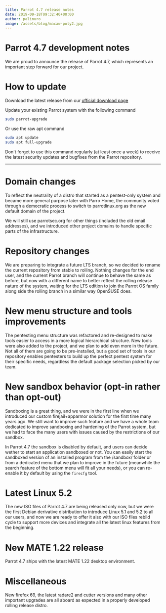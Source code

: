 ```yaml
---
title: Parrot 4.7 release notes
date: 2019-09-18T09:32:40+00:00
author: palinuro
image: /assets/blog/macaw-poly2.jpg
---
```


# Parrot 4.7 development notes

We are proud to announce the release of Parrot 4.7, which represents an important step forward for our project.

# How to update

Download the latest release from our [official download page](https://www.parrotlinux.org/download.php)

Update your existing Parrot system with the following command

```bash
sudo parrot-upgrade
```

Or use the raw apt command

```bash
sudo apt update
sudo apt full-upgrade
```

Don't forget to use this command regularly (at least once a week) to receive the latest security updates and bugfixes from the Parrot repository.

---

# Domain changes

To reflect the neutrality of a distro that started as a pentest-only system and became more general purpose later with Parro Home, the community voted through a democratic process to switch to parrotlinux.org as the new default domain of the project.

We will still use parrotsec.org for other things (included the old email addresses), and we introduced other project domains to handle specific parts of the infrastructure.

# Repository changes

We are preparing to integrate a future LTS branch, so we decided to rename the current repository from stable to rolling.
Nothing changes for the end user, and the current Parrot branch will continue to behave the same as before, but now with a different name to better reflect the rolling release nature of the system, waiting for the LTS edition to join the Parrot OS family along side the rolling branch in a similar way OpenSUSE does.

# New menu structure and tools improvements

The pentesting menu structure was refactored and re-designed to make tools easier to access in a more logical hierarchical structure.
New tools were also added to the project, and we plan to add even more in the future. Not all of them are going to be pre-installed, but a good set of tools in our repository enables pentesters to build up the perfect pentest system for their specific needs, regardless the default package selection picked by our team.

# New sandbox behavior (opt-in rather than opt-out)

Sandboxing is a great thing, and we were in the first line when we introduced our custom firejail+apparmor solution for the first time many years ago.
We still want to improve such feature and we have a whole team dedicated to improve sandboxing and hardening of the Parrot system, but we had to face the many users with issues caused by the restrictions of our sandbox.

In Parrot 4.7 the sandbox is disabled by default, and users can decide wether to start an application sandboxed or not. You can easily start the sandboxed version of an installed program from the /sandbox/ folder or from a dedicated menu that we plan to improve in the future (meanwhile the search feature of the bottom menu will fit all your needs), or you can re-enable it by default by using the `firecfg` tool.

# Latest Linux 5.2

The new ISO files of Parrot 4.7 are being released only now, but we were the first Debian derivative distribution to introduce Linux 5.1 and 5.2 to all our users, and now we are ready to offer it also with our ISO files rebild cycle to support more devices and integrate all the latest linux features from the beginning.

# New MATE 1.22 release

Parrot 4.7 ships with the latest MATE 1.22 desktop environment.

# Miscellaneous

New firefox 69, the latest radare2 and cutter versions and many other important upgrades are all aboard as expected in a properly developed rolling release distro.
